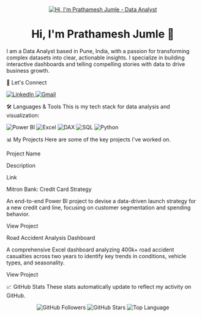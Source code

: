 <p align="center">
<a href="https://www.google.com/search?q=https://github.com/prathameshjumle">
<img src="https://www.google.com/search?q=https://raw.githubusercontent.com/prathameshjumle/prathameshjumle/main/Header.png" alt="Hi, I'm Prathamesh Jumle - Data Analyst"/>
</a>
</p>

<h1 align="center">Hi, I'm Prathamesh Jumle 👋</h1>

I am a Data Analyst based in Pune, India, with a passion for transforming complex datasets into clear, actionable insights. I specialize in building interactive dashboards and telling compelling stories with data to drive business growth.

🔗 Let's Connect
<p align="left">
<a href="https://www.linkedin.com/in/prathamesh-jumle-1ba156208/" target="_blank">
<img src="https://www.google.com/search?q=https://img.shields.io/badge/LinkedIn-0077B5%3Fstyle%3Dfor-the-badge%26logo%3Dlinkedin%26logoColor%3Dwhite" alt="LinkedIn"/>
</a>
<a href="mailto:your.email@example.com" target="_blank">
<img src="https://img.shields.io/badge/Gmail-D14836?style=for-the-badge&logo=gmail&logoColor=white" alt="Gmail"/>
</a>
</p>

🛠️ Languages & Tools
This is my tech stack for data analysis and visualization:

<p align="left">
<img src="https://img.shields.io/badge/Power%20BI-F2C811?style=for-the-badge&logo=powerbi&logoColor=black" alt="Power BI"/>
<img src="https://img.shields.io/badge/Microsoft%20Excel-217346?style=for-the-badge&logo=microsoftexcel&logoColor=white" alt="Excel"/>
<img src="https://img.shields.io/badge/DAX-8A2BE2?style=for-the-badge" alt="DAX"/>
<img src="https://www.google.com/search?q=https://img.shields.io/badge/SQL-025E8C%3Fstyle%3Dfor-the-badge%26logo%3Dmicrosoftsqlserver%26logoColor%3Dwhite" alt="SQL"/>
<img src="https://www.google.com/search?q=https://img.shields.io/badge/Python-3776AB%3Fstyle%3Dfor-the-badge%26logo%3Dpython%26logoColor%3Dwhite" alt="Python"/>
</p>

📊 My Projects
Here are some of the key projects I've worked on.

Project Name

Description

Link

Mitron Bank: Credit Card Strategy

An end-to-end Power BI project to devise a data-driven launch strategy for a new credit card line, focusing on customer segmentation and spending behavior.

View Project

Road Accident Analysis Dashboard

A comprehensive Excel dashboard analyzing 400k+ road accident casualties across two years to identify key trends in conditions, vehicle types, and seasonality.

View Project

📈 GitHub Stats
These stats automatically update to reflect my activity on GitHub.

<p align="center">
<img src="https://www.google.com/search?q=https://img.shields.io/github/followers/prathameshjumle%3Fstyle%3Dfor-the-badge%26logo%3Dgithub%26label%3DFollowers" alt="GitHub Followers"/>
<img src="https://www.google.com/search?q=https://img.shields.io/github/stars/prathameshjumle%3Fstyle%3Dfor-the-badge%26logo%3Dgithub%26label%3DStars" alt="GitHub Stars"/>
<img src="https://www.google.com/search?q=https://img.shields.io/github/languages/top/prathameshjumle%3Fstyle%3Dfor-the-badge" alt="Top Language"/>
</p>

<!--
**prathameshjumle/prathameshjumle** is a ✨ _special_ ✨ repository because its `README.md` (this file) appears on your GitHub profile.

Here are some ideas to get you started:

- 🔭 I’m currently working on ...
- 🌱 I’m currently learning ...
- 👯 I’m looking to collaborate on ...
- 🤔 I’m looking for help with ...
- 💬 Ask me about ...
- 📫 How to reach me: ...
- 😄 Pronouns: ...
- ⚡ Fun fact: ...
-->
